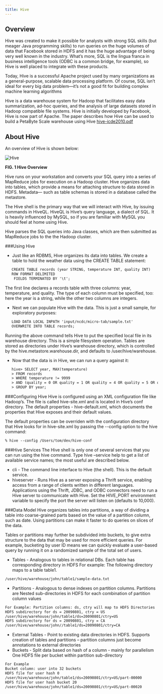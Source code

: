 ```yaml
---
title: Hive
---
```


Overview
--------
Hive was created to make it possible for analysts with strong SQL skills (but meager Java programming skills) to run queries on the huge volumes of data that Facebook stored in HDFS and it has the huge advantage of being very well known in the industry. What’s more,
 SQL is the lingua franca in business intelligence tools (ODBC is a common bridge, for  example), so Hive is well placed to integrate with these products.

Today, Hive is a successful Apache project used by many organizations as a general-purpose, scalable data processing platform.
Of course, SQL isn’t ideal for every big data problem—it’s not a good fit for building  complex machine learning algorithms

Hive is a data warehouse system for Hadoop that facilitates easy data summarization,
ad-hoc queries, and the analysis of large datasets stored in Hadoop compatible file systems.
Hive is initially developed by Facebook, Hive is now part of Apache.
The paper describes how Hive can be used to build a PetaByte Scale warehouse using Hive
[hive-icde2010.pdf](http://infolab.stanford.edu/~ragho/hive-icde2010.pdf)


About Hive
----------

An overview of Hive is shown below:

![Hive](/images/introduction/hive.png)

**FIG. 1 Hive Overview**

Hive runs on your workstation and converts your SQL query into a series of MapReduce jobs for execution on a Hadoop cluster.
Hive organizes data into tables, which provide a means for attaching structure to data stored in HDFS. Metadata— such as table schemas
is stored in a database called the metastore. 

The Hive shell is the primary way that we will interact with Hive, by issuing commands in HiveQL.
HiveQL is Hive’s query language, a dialect of SQL. It is heavily influenced by MySQL, so if you are familiar with MySQL you should feel at home using Hive.

Hive parses the SQL queries into Java classes, which are then submitted as MapReduce jobs to the the Hadoop cluster.

###Using Hive

* Just like an RDBMS, Hive organizes its data into tables. We create a table to hold the weather data using the CREATE TABLE statement:

```xml
   CREATE TABLE records (year STRING, temperature INT, quality INT)
   ROW FORMAT DELIMITED
    FIELDS TERMINATED BY '\t';
```
The first line declares a records table with three columns: year, temperature, and quality. The type of each column must be specified, too: here the year is a string, while the other two columns are integers.

* Next we can populate Hive with the data. This is just a small sample, for exploratory purposes:

```xml
   LOAD DATA LOCAL INPATH 'input/ncdc/micro-tab/sample.txt'
   OVERWRITE INTO TABLE records;
```

Running the above command tells Hive to put the specified local file in its warehouse directory. 
This is a simple filesystem operation. 
Tables are stored as directories under Hive’s warehouse directory, which is controlled by the hive.metastore.warehouse.dir, and defaults to /user/hive/warehouse.

* Now that the data is in Hive, we can run a query against it:

```xml
   hive> SELECT year, MAX(temperature)
   > FROM records
   > WHERE temperature != 9999
   > AND (quality = 0 OR quality = 1 OR quality = 4 OR quality = 5 OR quality = 9)
   > GROUP BY year;
```

###Configuring Hive
Hive is configured using an XML configuration file like Hadoop’s. The file is called hive-site.xml and is located in Hive’s conf directory.  The default properties - hive-default.xml, which documents the properties that Hive exposes and their default values.

The default properties can be overriden with the configuration directory that Hive looks for in hive-site.xml by passing the --config option to the hive command: 

```xml
% hive --config /Users/tom/dev/hive-conf
```

###Hive Services
The Hive shell is only one of several services that you can run using the hive command.
Type hive –service help to get a list of available service names; the most useful are described below.

* cli -  The command line interface to Hive (the shell). This is the default service.
* hiveserver - Runs Hive as a server exposing a Thrift service, enabling access from a range of clients written in different languages. Applications using the Thrift, JDBC, and ODBC connectors need to run a Hive server to communicate with Hive. Set the HIVE_PORT environment variable to specify the port the server will listen on (defaults to 10,000).

###Data Model
Hive organizes tables into partitions, a way of dividing a table into coarse-grained parts based on the value of a partition column, such as date. Using partitions can make it faster to do queries on slices of the data.

Tables or partitions may further be subdivided into buckets, to give extra structure to the data that may be used for more efficient queries. For example, bucketing by user ID means we can quickly evaluate a user-based query by running it on a randomized sample of the total set of users.  

* Tables - Analogous to tables in relational DBs.  Each table has corresponding directory in HDFS
For example: The following directory maps to a table table1.

```xml
/user/hive/warehouse/john/table1/sample-data.txt
```

* Partitions - Analogous to dense indexes on partition columns. Partitions are  Nested sub-directories in HDFS for each combination of partition column values

```xml
For Example: Partition columns: ds, ctry will map to HDFS Directories
HDFS subdirectory for ds = 20090801, ctry = US
/user/hive/warehouse/john/table1/ds=20090801/ctry=US
HDFS subdirectory for ds = 20090801, ctry = CA
/user/hive/warehouse/john//table1/ds=20090801/ctry=CA
```
* External Tables - Point to existing data directories in HDFS.  Supports creation of tables and partitions – partition columns just become annotations to external directories
* Buckets - Split data based on hash of a column - mainly for parallelism
One HDFS file per bucket within partition sub-directory

```xml
For Example
Bucket column: user into 32 buckets
HDFS file for user hash 0
/user/hive/warehouse/john/table1/ds=20090801/ctry=US/part-00000
HDFS file for user hash bucket 20
/user/hive/warehouse/john/table1/ds=20090801/ctry=US/part-00020
```

